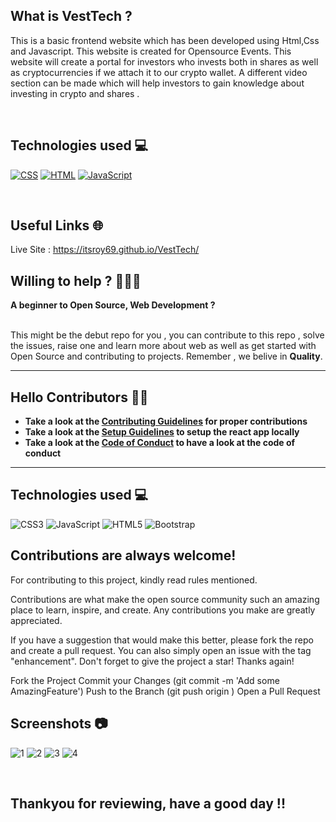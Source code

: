 ## What is VestTech ? 

This is a basic frontend website which has been developed using Html,Css and Javascript. This website is created for Opensource Events. This website will create a portal for investors who invests both in shares as well as cryptocurrencies if we attach it to our crypto wallet. A different video section can be made which will help investors to gain knowledge about investing in crypto and shares  .

<br/>

## Technologies used 💻
<a href="https://github.com/search?q=user%3ADenverCoder1+is%3Arepo+language%3Acss"><img alt="CSS" src="https://img.shields.io/badge/CSS%20-%231572B6.svg?logo=css3&logoColor=white"></a>
 <a href="https://github.com/search?q=user%3ADenverCoder1+is%3Arepo+language%3Ahtml"><img alt="HTML" src="https://img.shields.io/badge/HTML%20-%23E34F26.svg?logo=html5&logoColor=white"></a>
 <a href="https://github.com/search?q=user%3ADenverCoder1+is%3Arepo+language%3Ajavascript"><img alt="JavaScript" src="https://img.shields.io/badge/JavaScript%20-%23F7DF1E.svg?logo=javascript&logoColor=black"></a>
 
 <br/>

##  Useful Links 🌐
Live Site : https://itsroy69.github.io/VestTech/

## Willing to help ? 👩🏻‍💻

**A beginner to Open Source, Web Development ?**  
<br/>

This might be the debut repo for you , you can contribute to this repo , solve the issues, raise one and learn more about web as well as get started with Open Source and contributing to projects. Remember , we belive in **Quality**.

---

## Hello Contributors 👋🏻

- **Take a look at the [Contributing Guidelines](Contributing.md) for proper contributions**
- **Take a look at the [Setup Guidelines](rules/Setup.md) to setup the react app locally**
- **Take a look at the [Code of Conduct](rules/Conduct.md) to have a look at the code of conduct**

---

## Technologies used 💻

<!-- ![React](https://img.shields.io/badge/react-%2320232a.svg?style=for-the-badge&logo=react&logoColor=%2361DAFB)
![React Router](https://img.shields.io/badge/React_Router-CA4245?style=for-the-badge&logo=react-router&logoColor=white) -->
![CSS3](https://img.shields.io/badge/css3-%231572B6.svg?style=for-the-badge&logo=css3&logoColor=white)
![JavaScript](https://img.shields.io/badge/javascript-%23323330.svg?style=for-the-badge&logo=javascript&logoColor=%23F7DF1E)
![HTML5](https://img.shields.io/badge/html5-%23E34F26.svg?style=for-the-badge&logo=html5&logoColor=white)
![Bootstrap](https://img.shields.io/badge/bootstrap-%23563D7C.svg?style=for-the-badge&logo=bootstrap&logoColor=white)
<!-- ![Netlify](https://img.shields.io/badge/netlify-%23000000.svg?style=for-the-badge&logo=netlify&logoColor=#00C7B7) -->


##  Contributions are always welcome!

For contributing to this project, kindly read rules mentioned.

Contributions are what make the open source community such an amazing place to learn, inspire, and create. Any contributions you make are greatly appreciated.

If you have a suggestion that would make this better, please fork the repo and create a pull request. You can also simply open an issue with the tag "enhancement". Don't forget to give the project a star! Thanks again!

Fork the Project
Commit your Changes (git commit -m 'Add some AmazingFeature')
Push to the Branch (git push origin )
Open a Pull Request

## Screenshots 📷

![1](https://user-images.githubusercontent.com/78967360/148340328-cbad8948-c377-4e96-9f2c-42fdac9b6ead.png)
![2](https://user-images.githubusercontent.com/78967360/148340403-9a63dea7-6aea-43ca-a51f-ea2c09d8f965.png)
![3](https://user-images.githubusercontent.com/78967360/148340508-ef46aedf-a962-4fda-a278-69e376004e0b.png)
![4](https://user-images.githubusercontent.com/78967360/148340571-b9f40c7d-39b3-41c6-b4a6-492bdf2df17a.png)


<br/>

## Thankyou for reviewing, have a good day !!
